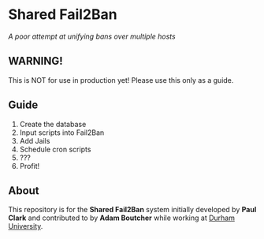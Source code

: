 # Shared Fail2Ban
*A poor attempt at unifying bans over multiple hosts*

## WARNING! ##
This is NOT for use in production yet!
Please use this only as a guide.

## Guide ##
1. Create the database
2. Input scripts into Fail2Ban
3. Add Jails
4. Schedule cron scripts
5. ???
6. Profit!

## About ##
This repository is for the **Shared Fail2Ban** system initially developed by **Paul Clark** and contributed to by **Adam Boutcher** while working at [Durham University](https://www.dur.ac.uk).
